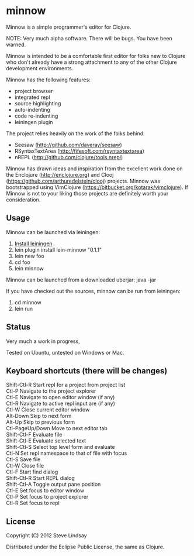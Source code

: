 # minnow

Minnow is a simple programmer's editor for Clojure.

NOTE: Very much alpha software. There will be bugs. You have been warned.

Minnow is intended to be a comfortable first editor for folks new to Clojure who don't already 
have a strong attachment to any of the other Clojure development environments.

Minnow has the following features:

- project browser
- integrated repl
- source highlighting
- auto-indenting
- code re-indenting 
- leiningen plugin 

The project relies heavily on the work of the folks behind:

- Seesaw (http://github.com/daveray/seesaw)
- RSyntaxTextArea (http://fifesoft.com/rsyntaxtextarea) 
- nREPL (http://github.com/clojure/tools.nrepl)

Minnow has drawn ideas and inspiration from the excellent work done on the Enclojure 
(http://enclojure.org) and Clooj (https://github.com/arthuredelstein/clooj) projects. 
Minnow was bootstrapped using VimClojure (https://bitbucket.org/kotarak/vimclojure). 
If Minnow is not to your liking those projects are definitely worth your consideration.

## Usage

Minnow can be launched via leiningen:  
1) [Install leiningen](https://github.com/technomancy/leiningen/blob/master/README.md)  
2) lein plugin install lein-minnow "0.1.1"  
3) lein new foo  
4) cd foo  
5) lein minnow  

Minnow can be launched from a downloaded uberjar: java -jar <path to minnow uberjar>

If you have checked out the sources, minnow can be run from leiningen:  
1) cd minnow  
2) lein run  

## Status

Very much a work in progress, 

Tested on Ubuntu, untested on Windows or Mac.

## Keyboard shortcuts (there will be changes)

Shift-Ctl-R      Start repl for a project from project list  
Ctl-P	         Navigate to the project explorer  
Ctl-E	         Navigate to open editor window (if any)  
Ctl-R            Navigate to active repl input are (if any)  
Ctl-W            Close current editor window  
Alt-Down         Skip to next form  
Alt-Up           Skip to previous form  
Ctl-PageUp/Down  Move to next editor tab  
Shift-Ctl-F      Evaluate file  
Shift-Ctl-E      Evaluate selected text  
Shift-Ctl-S      Select top level form and evaluate  
Ctl-N		 Set repl namespace to that of file with focus  
Ctl-S            Save file  
Ctl-W            Close file  
Ctl-F            Start find dialog  
Shift-Ctl-R      Start REPL dialog  
Shift-Ctl-A      Toggle output pane position  
Ctl-E            Set focus to editor window  
Ctl-P	         Set focus to project explorer  
Ctl-R            Set focus to repl  

## License

Copyright (C) 2012 Steve Lindsay

Distributed under the Eclipse Public License, the same as Clojure.


